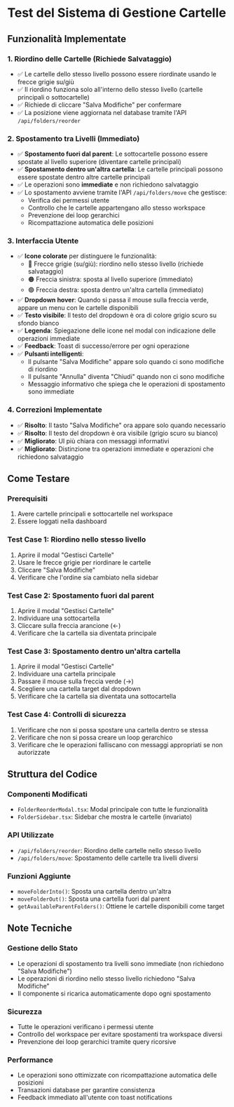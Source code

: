 # Test del Sistema di Gestione Cartelle

## Funzionalità Implementate

### 1. Riordino delle Cartelle (Richiede Salvataggio)
- ✅ Le cartelle dello stesso livello possono essere riordinate usando le frecce grigie su/giù
- ✅ Il riordino funziona solo all'interno dello stesso livello (cartelle principali o sottocartelle)
- ✅ Richiede di cliccare "Salva Modifiche" per confermare
- ✅ La posizione viene aggiornata nel database tramite l'API `/api/folders/reorder`

### 2. Spostamento tra Livelli (Immediato)
- ✅ **Spostamento fuori dal parent**: Le sottocartelle possono essere spostate al livello superiore (diventare cartelle principali)
- ✅ **Spostamento dentro un'altra cartella**: Le cartelle principali possono essere spostate dentro altre cartelle principali
- ✅ Le operazioni sono **immediate** e non richiedono salvataggio
- ✅ Lo spostamento avviene tramite l'API `/api/folders/move` che gestisce:
  - Verifica dei permessi utente
  - Controllo che le cartelle appartengano allo stesso workspace
  - Prevenzione dei loop gerarchici
  - Ricompattazione automatica delle posizioni

### 3. Interfaccia Utente
- ✅ **Icone colorate** per distinguere le funzionalità:
  - 🔸 Frecce grigie (su/giù): riordino nello stesso livello (richiede salvataggio)
  - 🟠 Freccia sinistra: sposta al livello superiore (immediato)
  - 🟢 Freccia destra: sposta dentro un'altra cartella (immediato)
- ✅ **Dropdown hover**: Quando si passa il mouse sulla freccia verde, appare un menu con le cartelle disponibili
- ✅ **Testo visibile**: Il testo del dropdown è ora di colore grigio scuro su sfondo bianco
- ✅ **Legenda**: Spiegazione delle icone nel modal con indicazione delle operazioni immediate
- ✅ **Feedback**: Toast di successo/errore per ogni operazione
- ✅ **Pulsanti intelligenti**: 
  - Il pulsante "Salva Modifiche" appare solo quando ci sono modifiche di riordino
  - Il pulsante "Annulla" diventa "Chiudi" quando non ci sono modifiche
  - Messaggio informativo che spiega che le operazioni di spostamento sono immediate

### 4. Correzioni Implementate
- ✅ **Risolto**: Il tasto "Salva Modifiche" ora appare solo quando necessario
- ✅ **Risolto**: Il testo del dropdown è ora visibile (grigio scuro su bianco)
- ✅ **Migliorato**: UI più chiara con messaggi informativi
- ✅ **Migliorato**: Distinzione tra operazioni immediate e operazioni che richiedono salvataggio

## Come Testare

### Prerequisiti
1. Avere cartelle principali e sottocartelle nel workspace
2. Essere loggati nella dashboard

### Test Case 1: Riordino nello stesso livello
1. Aprire il modal "Gestisci Cartelle"
2. Usare le frecce grigie per riordinare le cartelle
3. Cliccare "Salva Modifiche"
4. Verificare che l'ordine sia cambiato nella sidebar

### Test Case 2: Spostamento fuori dal parent
1. Aprire il modal "Gestisci Cartelle"
2. Individuare una sottocartella
3. Cliccare sulla freccia arancione (←)
4. Verificare che la cartella sia diventata principale

### Test Case 3: Spostamento dentro un'altra cartella
1. Aprire il modal "Gestisci Cartelle"
2. Individuare una cartella principale
3. Passare il mouse sulla freccia verde (→)
4. Scegliere una cartella target dal dropdown
5. Verificare che la cartella sia diventata una sottocartella

### Test Case 4: Controlli di sicurezza
1. Verificare che non si possa spostare una cartella dentro se stessa
2. Verificare che non si possa creare un loop gerarchico
3. Verificare che le operazioni falliscano con messaggi appropriati se non autorizzate

## Struttura del Codice

### Componenti Modificati
- `FolderReorderModal.tsx`: Modal principale con tutte le funzionalità
- `FolderSidebar.tsx`: Sidebar che mostra le cartelle (invariato)

### API Utilizzate
- `/api/folders/reorder`: Riordino delle cartelle nello stesso livello
- `/api/folders/move`: Spostamento delle cartelle tra livelli diversi

### Funzioni Aggiunte
- `moveFolderInto()`: Sposta una cartella dentro un'altra
- `moveFolderOut()`: Sposta una cartella fuori dal parent
- `getAvailableParentFolders()`: Ottiene le cartelle disponibili come target

## Note Tecniche

### Gestione dello Stato
- Le operazioni di spostamento tra livelli sono immediate (non richiedono "Salva Modifiche")
- Le operazioni di riordino nello stesso livello richiedono "Salva Modifiche"
- Il componente si ricarica automaticamente dopo ogni spostamento

### Sicurezza
- Tutte le operazioni verificano i permessi utente
- Controllo del workspace per evitare spostamenti tra workspace diversi
- Prevenzione dei loop gerarchici tramite query ricorsive

### Performance
- Le operazioni sono ottimizzate con ricompattazione automatica delle posizioni
- Transazioni database per garantire consistenza
- Feedback immediato all'utente con toast notifications
